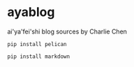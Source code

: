 ayablog
=======

ai'ya'fei'shi blog sources by Charlie Chen

`pip install pelican`

`pip install markdown`